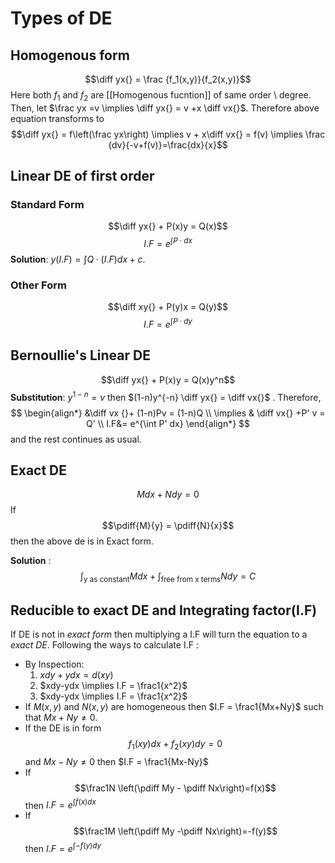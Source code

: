 

# Types of DE
## Homogenous form
$$\diff yx{} = \frac {f_1(x,y)}{f_2(x,y)}$$Here both $f_1$ and $f_2$ are [[Homogenous fucntion]] of same order \ degree. Then, let $\frac yx =v \implies \diff yx{} = v +x \diff vx{}$. Therefore above equation  transforms to $$\diff yx{} = f\left(\frac yx\right) \implies v + x\diff vx{} = f(v) \implies \frac {dv}{-v+f(v)}=\frac{dx}{x}$$
## Linear DE of first order 
### Standard Form
$$\diff yx{} + P(x)y = Q(x)$$
$$I.F = e^{\int P\cdot dx}$$
**Solution**: $y(I.F) = \int Q\cdot (I.F) dx +c$. 

### Other Form
$$\diff xy{} + P(y)x = Q(y)$$
$$I.F = e^{\int P\cdot dy}$$
## Bernoullie's Linear DE
$$\diff yx{} + P(x)y = Q(x)y^n$$
**Substitution**: 
$y^{1-n} = v$ then $(1-n)y^{-n} \diff yx{} = \diff vx{}$ . Therefore,
$$ \begin{align*} 
&\diff vx {}+ (1-n)Pv = (1-n)Q \\
\implies & \diff vx{} +P' v = Q' \\
I.F&= e^{\int P' dx}
\end{align*} 
$$
and the rest continues as usual.
##  Exact DE 
$$Mdx+Ndy=0$$
If $$\pdiff{M}{y} = \pdiff{N}{x}$$ then the above de is in Exact form.

**Solution** : $$\int_{\text{y as constant}} M dx + \int_{\text{free from x terms}} Ndy = C$$
## Reducible to exact DE and Integrating factor(I.F)
If DE is not in *exact form* then multiplying a I.F will turn the equation to a *exact DE*. Following the ways to calculate I.F :
* By Inspection:
	1. $xdy+ydx = d(xy)$
	2. $xdy-ydx \implies I.F = \frac1{x^2}$
	3. $xdy-ydx \implies I.F = \frac1{x^2}$
* If $M(x,y)$ and $N(x,y)$  are homogeneous then $I.F = \frac1{Mx+Ny}$ such that $Mx+Ny \neq0$.
* If the DE is in form $$f_1(xy)dx+f_2(xy)dy=0$$ and $Mx-Ny\neq0$ then $I.F = \frac1{Mx-Ny}$
* If $$\frac1N \left(\pdiff My - \pdiff Nx\right)=f(x)$$ then $I.F  = e^{\int f(x) dx}$
* If $$\frac1M \left(\pdiff My -\pdiff Nx\right)=-f(y)$$ then $I.F= e^{\int -f(y) dy}$


 